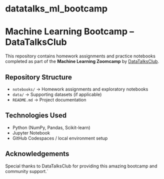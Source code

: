 # datatalks_ml_bootcamp
# Machine Learning Bootcamp – DataTalksClub  

This repository contains homework assignments and practice notebooks completed as part of the **Machine Learning Zoomcamp** by [DataTalksClub](https://datatalks.club).    

## Repository Structure  
- `notebooks/` → Homework assignments and exploratory notebooks  
- `data/` → Supporting datasets (if applicable)  
- `README.md` → Project documentation  

## Technologies Used  
- Python (NumPy, Pandas, Scikit-learn)  
- Jupyter Notebook  
- GitHub Codespaces / local environment setup  

## Acknowledgements

Special thanks to DataTalksClub for providing this amazing bootcamp and community support.`

